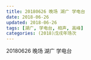 ```yaml
---
title: 20180626 晚场 湖广 学电台
date: 2018-06-26
updated: 2018-06-26
tags: [湖广, 学电台, 相声, 高峰]
categories: (2018)戊戌年场次 
---
```

20180626 晚场 湖广 学电台
